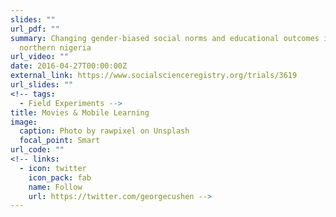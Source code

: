 ```yaml
---
slides: ""
url_pdf: ""
summary: Changing gender-biased social norms and educational outcomes in
  northern nigeria
url_video: ""
date: 2016-04-27T00:00:00Z
external_link: https://www.socialscienceregistry.org/trials/3619
url_slides: ""
<!-- tags:
  - Field Experiments -->
title: Movies & Mobile Learning
image:
  caption: Photo by rawpixel on Unsplash
  focal_point: Smart
url_code: ""
<!-- links:
  - icon: twitter
    icon_pack: fab
    name: Follow
    url: https://twitter.com/georgecushen -->
---
```

